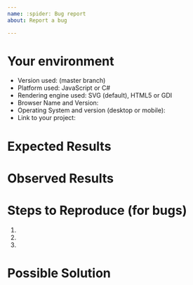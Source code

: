 ```yaml
---
name: :spider: Bug report
about: Report a bug

---
```


<!--

Thanks for contributing to alphaTab. Before entering a new bug please check following points

- Please make sure that no other bug with the same topic exists already. Rather reopen a closed one than enter a new one.  
- Ensure that you are using the lastest version. 

-->

# Your environment

* Version used: (master branch)
* Platform used: JavaScript or C#
* Rendering engine used: SVG (default), HTML5 or GDI
* Browser Name and Version: 
* Operating System and version (desktop or mobile):
* Link to your project:


# Expected Results
<!-- Explain here what is your expected behavior of alphaTab. -->

# Observed Results
<!-- Explain here how alphaTab is behaving currently. -->

# Steps to Reproduce (for bugs)
<!--
Explain here the exact steps how to reproduce the problem. Try to provide a
running sample showing the issue. If you have problem with a dedicated input file, 
please provide a download link or attach it to the issue. 
-->

1. 
2. 
3.  

# Possible Solution 
<!-- If you already know a solution to the problem please provide it here. -->
